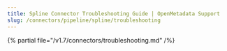 ```yaml
---
title: Spline Connector Troubleshooting Guide | OpenMetadata Support
slug: /connectors/pipeline/spline/troubleshooting
---
```


{% partial file="/v1.7/connectors/troubleshooting.md" /%}
